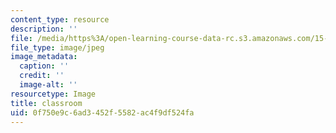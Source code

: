 ```yaml
---
content_type: resource
description: ''
file: /media/https%3A/open-learning-course-data-rc.s3.amazonaws.com/15-s21-nuts-and-bolts-of-business-plans-january-iap-2014/0f750e9c6ad3452f5582ac4f9df524fa_10-2501-700x525.jpg
file_type: image/jpeg
image_metadata:
  caption: ''
  credit: ''
  image-alt: ''
resourcetype: Image
title: classroom
uid: 0f750e9c-6ad3-452f-5582-ac4f9df524fa
---
```

